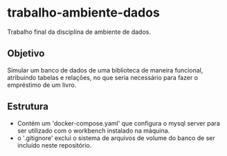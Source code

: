 # trabalho-ambiente-dados

Trabalho final da disciplina de ambiente de dados.

## Objetivo

Simular um banco de dados de uma biblioteca de maneira funcional, atribuindo tabelas e relações, no que seria necessário para fazer o empréstimo de um livro.

## Estrutura

- Contém um 'docker-compose.yaml' que configura o mysql server para ser utilizado com o workbench instalado na máquina.
- o '.gitignore' exclui o sistema de arquivos de volume do banco de ser incluído neste repositório.

